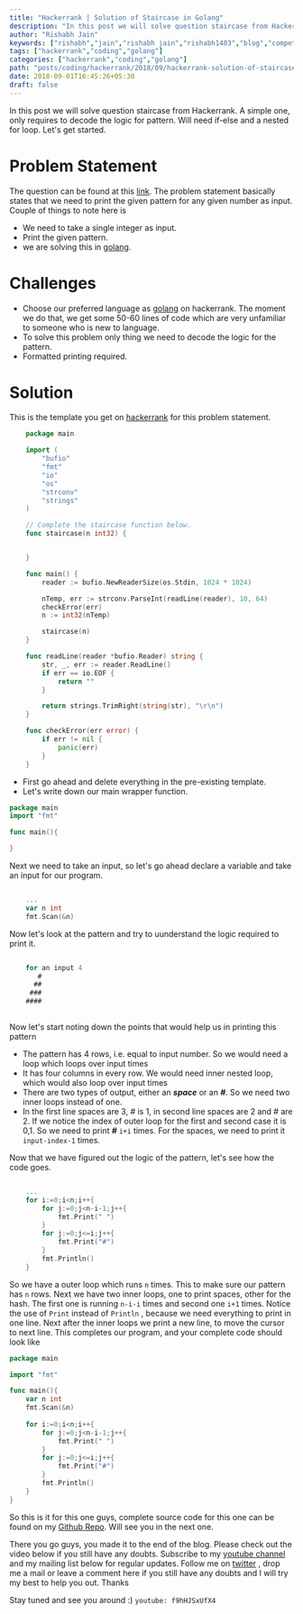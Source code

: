 ```yaml
---
title: "Hackerrank | Solution of Staircase in Golang"
description: "In this post we will solve question staircase from Hackerrank. A simple one, only requires to decode the logic for pattern. Will need if-else and a nested for loop. Let's get started."
author: "Rishabh Jain"
keywords: ["rishabh","jain","rishabh jain","rishabh1403","blog","competitive","coding","programming","tech","technology","go","golang","hackerrank","solution","tutorial","staircase"]
tags: ["hackerrank","coding","golang"]
categories: ["hackerrank","coding","golang"]
path: "posts/coding/hackerrank/2018/09/hackerrank-solution-of-staircase-in-golang/"
date: 2018-09-01T16:45:26+05:30
draft: false
---
```

In this post we will solve question staircase from Hackerrank. A simple one, only requires to decode the logic for pattern. Will need if-else and a nested for loop. Let's get started.
<!--more-->
# Problem Statement
The question can be found at this [link](https://www.hackerrank.com/challenges/staircase/problem). The problem statement basically states that we need to print the given pattern for any given number as input.
Couple of things to note here is 

* We need to take a single integer as input.
* Print the given pattern.
* we are solving this in [golang](https://golang.org/).

# Challenges

* Choose our preferred language as [golang](https://golang.org/) on hackerrank. The moment we do that, we get some 50-60 lines of code which are very unfamiliar to someone who is new to language.
* To solve this problem only thing we need to decode the logic for the pattern.
* Formatted printing required.

# Solution

This is the template you get on [hackerrank](https://www.hackerrank.com/) for this problem statement.

```go
    package main

    import (
        "bufio"
        "fmt"
        "io"
        "os"
        "strconv"
        "strings"
    )

    // Complete the staircase function below.
    func staircase(n int32) {


    }

    func main() {
        reader := bufio.NewReaderSize(os.Stdin, 1024 * 1024)

        nTemp, err := strconv.ParseInt(readLine(reader), 10, 64)
        checkError(err)
        n := int32(nTemp)

        staircase(n)
    }

    func readLine(reader *bufio.Reader) string {
        str, _, err := reader.ReadLine()
        if err == io.EOF {
            return ""
        }

        return strings.TrimRight(string(str), "\r\n")
    }

    func checkError(err error) {
        if err != nil {
            panic(err)
        }
    }

```
* First go ahead and delete everything in the pre-existing template.
* Let's write down our main wrapper function.

```go
package main
import "fmt"

func main(){

}
```
Next we need to take an input, so let's go ahead declare a variable and take an input for our program.

```go

    ...
    var n int
    fmt.Scan(&n)

```

Now let's look at the pattern and try to uunderstand the logic required to print it.

```go

    for an input 4
       #
      ##
     ###
    ####
    
```

Now let's start noting down the points that would help us in printing this pattern

* The pattern has 4 rows, i.e. equal to input number. So we would need a loop which loops over input times
* It has four columns in every row. We would need inner nested loop, which would also loop over input times
* There are two types of output, either an ***space*** or an ***#***. So we need two inner loops instead of one.
* In the first line spaces are 3, # is 1, in second line spaces are 2 and # are 2. If we notice the index of outer loop for the first and second case it is 0,1. So we need to print ***#*** `i+i` times. For the spaces, we need to print it `input-index-1` times. 

Now that we have figured out the logic of the pattern, let's see how the code goes.

```go

    ...
    for i:=0;i<n;i++{
        for j:=0;j<n-i-1;j++{
            fmt.Print(" ")
        }
        for j:=0;j<=i;j++{
            fmt.Print("#")
        }
        fmt.Println()
    }

```

So we have a outer loop which runs `n` times. This to make sure our pattern has `n` rows. Next we have two inner loops, one to print spaces, other for the hash. The first one is running `n-i-i` times and second one `i+1` times. Notice the use of `Print` instead of `Println` , because we need everything to print in one line. Next after the inner loops we print a new line, to move the cursor to next line. This completes our program, and your complete code should look like 

```go
package main

import "fmt"

func main(){
    var n int
    fmt.Scan(&n)
    
    for i:=0;i<n;i++{
        for j:=0;j<n-i-1;j++{
            fmt.Print(" ")
        }
        for j:=0;j<=i;j++{
            fmt.Print("#")
        }
        fmt.Println()
    }
}
```
So this is it for this one guys, complete source code for this one can be found on my [Github Repo](https://github.com/rishabh1403/hackerrank-golang-solutions/blob/master/practice/algorithms/warmup/staircase.go). Will see you in the next one.
  
There you go guys, you made it to the end of the blog. Please check out the video below if you still have any doubts. Subscribe to my [youtube channel](https://www.youtube.com/channel/UC4syrEYE9_fzeVBajZIyHlA) and my mailing list below for regular updates. Follow me on [twitter](https://www.twitter.com/rishabhjain1403) , drop me a mail or leave a comment here if you still have any doubts and I will try my best to help you out. Thanks

Stay tuned and see you around :)
`youtube: f9hHJSxUfX4` 
